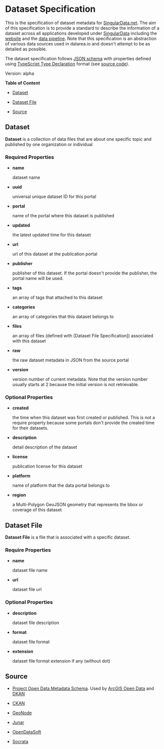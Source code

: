 # Dataset Specification

This is the specification of dataset metadata for [SingularData.net](https://github.com/SingularData/SingularData.net). The aim of this specification is to provide a standard to describe the information of a dataset across all applications developed under [SingularData](https://github.com/SingularData) including the [website](https://github.com/SingularData/datarea.io) and the [data pipeline](https://github.com/SingularData/data-pipeline). Note that this specification is an abstraction of various data sources used in datarea.io and doesn't attempt to be as detailed as possible.

The dataset specification follows [JSON schema](http://json-schema.org/) with properties defined using [TypeScript Type Declaration](http://www.typescriptlang.org/docs/handbook/declaration-files/introduction.html) format (see [source code](https://github.com/SingularData/dataset-spec/blob/master/index.d.ts)).

Version: alpha

**Table of Content**

* [Dataset](#dataset)

* [Dataset File](#dataset-file)

* [Source](#source)

## Dataset

**Dataset** is a collection of data files that are about one specific topic and published by one organization or individual

### Required Properties

* **name**

  dataset name

* **uuid**

  universal unique dataset ID for this portal

* **portal**

  name of the portal where this dataset is published

* **updated**

  the latest updated time for this dataset

* **url**

  url of this dataset at the publication portal

* **publisher**

  publisher of this dataset. If the portal doesn't provide the publisher, the portal name will be used.

* **tags**

  an array of tags that attached to this dataset

* **categories**

  an array of categories that this dataset belongs to

* **files**

  an array of files (defined with [Dataset File Specification]) associated with this dataset

* **raw**

  the raw dataset metadata in JSON from the source portal

* **version**

  version number of current metadata. Note that the version number usually starts at 2 because the initial version is not retrievable.

### Optional Properties

* **created**

  the time when this dataset was first created or published. This is not a require property because some portals don't provide the created time for their datasets.

* **description**

  detail description of the dataset

* **license**

  publication license for this dataset

* **platform**

  name of platform that the data portal belongs to

* **region**

  a Multi-Polygon GeoJSON geometry that represents the bbox or coverage of this dataset

## Dataset File

**Dataset File** is a file that is associated with a specific dataset.

### Require Properties

* **name**

  dataset file name

* **url**

  dataset file url

### Optional Properties

* **description**

  dataset file description

* **format**

  dataset file format

* **extension**

  dataset file format extension if any (without dot)

## Source

* [Project Open Data Metadata Schema](https://project-open-data.cio.gov/v1.1/schema/#dataset). Used by [ArcGIS Open Data](https://gist.github.com/haoliangyu/2f2762d7288ca13a1a64283d15ffb3ba#file-arcgis-md) and [DKAN](https://gist.github.com/haoliangyu/2f2762d7288ca13a1a64283d15ffb3ba#file-dkan-md)

* [CKAN](https://gist.github.com/haoliangyu/2f2762d7288ca13a1a64283d15ffb3ba#file-ckan-md)

* [GeoNode](https://gist.github.com/haoliangyu/2f2762d7288ca13a1a64283d15ffb3ba#file-geonode-md)

* [Junar](https://gist.github.com/haoliangyu/2f2762d7288ca13a1a64283d15ffb3ba#file-junar-md)

* [OpenDataSoft](https://gist.github.com/haoliangyu/2f2762d7288ca13a1a64283d15ffb3ba#file-opendatasoft-md)

* [Socrata](https://gist.github.com/haoliangyu/2f2762d7288ca13a1a64283d15ffb3ba#file-sorata-md)
